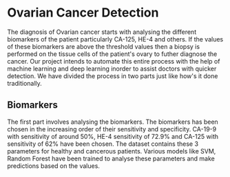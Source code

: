 # Ovarian Cancer Detection 
The diagnosis of Ovarian cancer starts with analysing the different biomarkers of the patient particularly CA-125, HE-4 and others. If the values of these biomarkers are above the threshold values then a biopsy is performed 
on the tissue cells of the patient's ovary to futher diagnose the cancer.
Our project intends to automate this entire process with the help of machine learning and deep learning inorder to assist doctors with quicker detection.
We have divided the process in two parts just like how's it done traditionally. 

## Biomarkers
The first part involves analysing the biomarkers. The biomarkers has been chosen in the increasing order of their sensitivity and specificity. CA-19-9 with sensitivity of around 50%, HE-4 sensitivity of 72.9% and CA-125 
with sensitivity of 62% have been chosen.
The dataset contains these 3 parameters for healthy and cancerous patients. Various models like SVM, Random Forest have been trained to analyse these parameters and make predictions based on the values.

